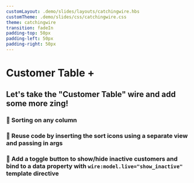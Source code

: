 ```yaml
---
customLayout: .demo/slides/layouts/catchingwire.hbs
customTheme: .demo/slides/css/catchingwire.css
theme: catchingwire
transition: fadeIn
padding-top: 50px
padding-left: 50px
padding-right: 50px
---
```


# Customer Table +

## Let's take the "Customer Table" wire and add some more zing!

### 📌 Sorting on any column

### 📌 Reuse code by inserting the sort icons using a separate view and passing in args

### 📌 Add a toggle button to show/hide inactive customers and bind to a data property with <code>wire:model.live="show_inactive"</code> template directive
